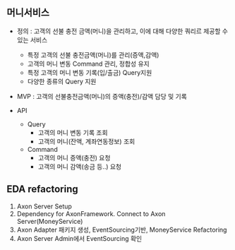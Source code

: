 ## 머니서비스
- 정의 : 고객의 선불 충전 금액(머니)을 관리하고, 이에 대해 다양한 쿼리르 제공할 수 있는 서비스
    - 특정 고객의 선불 충전금액(머니)를 관리(증액,감액)
    - 고객의 머니 변동 Command 관리, 정합성 유지
    - 특정 고객의 머니 변동 기록(입/출금) Query지원
    - 다양한 종류의 Query 지원

- MVP : 고객의 선불충전금액(머니)의 증액(충전)/감액 담당 및 기록
- API
  - Query
      - 고객의 머니 변동 기록 조회
      - 고객의 머니(잔액, 계좌연동정보) 조회
  - Command
      - 고객의 머니 증액(충전) 요청
      - 고객의 머니 감액(송금 등..) 요청


## EDA refactoring
1. Axon Server Setup
2. Dependency for AxonFramework. Connect to Axon Server(MoneyService)
3. Axon Adapter 패키지 생성, EventSourcing기반, MoneyService Refactoring
4. Axon Server Admin에서 EventSourcing 확인